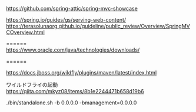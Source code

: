 

https://github.com/spring-attic/spring-mvc-showcase  



https://spring.io/guides/gs/serving-web-content/  
https://terasolunaorg.github.io/guideline/public_review/Overview/SpringMVCOverview.html  


======  
https://www.oracle.com/java/technologies/downloads/  

======  



https://docs.jboss.org/wildfly/plugins/maven/latest/index.html  

ワイルドフライの起動 
https://qiita.com/mkyz08/items/8b1e2244471b658d19b6  

./bin/standalone.sh -b 0.0.0.0 -bmanagement=0.0.0.0

